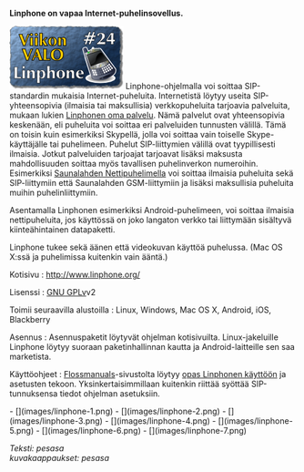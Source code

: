 <!--
Title: 1x24 Linphone - Viikon VALO #24
Date: 2011/06/12
Pageimage: valo24-Linphone.png
Tags: Linux,Mac OS X,Windows,Android,iOS,Blackberry,Internet,Viestintä
-->

**Linphone on vapaa Internet-puhelinsovellus.**

![](images/valo24-Linphone.png "fig:valo24-Linphone.png") Linphone-ohjelmalla
voi soittaa SIP-standardin mukaisia Internet-puheluita. Internetistä
löytyy useita SIP-yhteensopivia (ilmaisia tai maksullisia)
verkkopuheluita tarjoavia palveluita, mukaan lukien [Linphonen oma
palvelu](http://www.linphone.org/eng/linphone/register-a-linphone-account.html).
Nämä palvelut ovat yhteensopivia keskenään, eli puheluita voi soittaa
eri palveluiden tunnusten välillä. Tämä on toisin kuin esimerkiksi
Skypellä, jolla voi soittaa vain toiselle Skype-käyttäjälle tai
puhelimeen. Puhelut SIP-liittymien välillä ovat tyypillisesti ilmaisia.
Jotkut palveluiden tarjoajat tarjoavat lisäksi maksusta mahdollisuuden
soittaa myös tavallisen puhelinverkon numeroihin. Esimerkiksi
[Saunalahden Nettipuhelimella](http://saunalahti.fi/nettipuhelin/) voi
soittaa ilmaisia puheluita sekä SIP-liittymiin että Saunalahden
GSM-liittymiin ja lisäksi maksullisia puheluita muihin
puhelinliittymiin.

Asentamalla Linphonen esimerkiksi Android-puhelimeen, voi soittaa
ilmaisia nettipuheluita, jos käyttössä on joko langaton verkko tai
liittymään sisältyvä kiinteähintainen datapaketti.

Linphone tukee sekä äänen että videokuvan käyttöä puhelussa. (Mac OS
X:ssä ja puhelimissa kuitenkin vain ääntä.)

Kotisivu
:   <http://www.linphone.org/>

Lisenssi
:   [GNU GPLv](GNU_GPL)v2

Toimii seuraavilla alustoilla
:   Linux, Windows, Mac OS X, Android, iOS, Blackberry

Asennus
:   Asennuspaketit löytyvät ohjelman kotisivuilta. Linux-jakeluille
    Linphone löytyy suoraan paketinhallinnan kautta ja
    Android-laitteille sen saa marketista.

Käyttöohjeet
:   [Flossmanuals](http://fi.flossmanuals.net/)-sivustolta löytyy [opas
    Linphonen käyttöön](http://fi.flossmanuals.net/linphone/index) ja
    asetusten tekoon. Yksinkertaisimmillaan kuitenkin riittää syöttää
    SIP-tunnuksensa tiedot ohjelman asetuksiin.

<div class="psgallery" markdown="1">
-   [](images/linphone-1.png)
-   [](images/linphone-2.png)
-   [](images/linphone-3.png)
-   [](images/linphone-4.png)
-   [](images/linphone-5.png)
-   [](images/linphone-6.png)
-   [](images/linphone-7.png)
</div>

*Teksti: pesasa* <br />
*kuvakaappaukset: pesasa*
